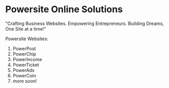 # Powersite Online Solutions

"Crafting Business Websites. Empowering Entrepreneurs. Building Dreams, One Site at a time!"

Powersite Websites:
1. PowerPost
2. PowerChip
3. PowerIncome
4. PowerTicket
5. PowerAds
6. PowerCoin
7. more soon!

